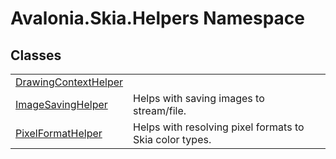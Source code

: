 # Avalonia.Skia.Helpers Namespace






## Classes
<table>
<tr>
<td><a href="T_Avalonia_Skia_Helpers_DrawingContextHelper">DrawingContextHelper</a></td>
<td> </td>
</tr>
<tr>
<td><a href="T_Avalonia_Skia_Helpers_ImageSavingHelper">ImageSavingHelper</a></td>
<td>Helps with saving images to stream/file.</td>
</tr>
<tr>
<td><a href="T_Avalonia_Skia_Helpers_PixelFormatHelper">PixelFormatHelper</a></td>
<td>Helps with resolving pixel formats to Skia color types.</td>
</tr>
</table>